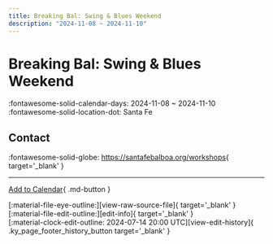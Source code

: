 ```yaml
---
title: Breaking Bal: Swing & Blues Weekend
description: "2024-11-08 ~ 2024-11-10"
---
```


# Breaking Bal: Swing & Blues Weekend 

:fontawesome-solid-calendar-days: 2024-11-08 ~ 2024-11-10  
:fontawesome-solid-location-dot: Santa Fe  

## Contact

:fontawesome-solid-globe: <https://santafebalboa.org/workshops>{ target='_blank' }  

---

[Add to Calendar](https://swing.news/ics/en/2024/us/breaking-bal-swing-n-blues-weekend-2024.ics){ .md-button }

<div class="ky_page_footer" markdown>
<div class="ky_page_footer_trailing" markdown="span">
[:material-file-eye-outline:][view-raw-source-file]{ target='_blank' }
[:material-file-edit-outline:][edit-info]{ target='_blank' }
</div>
<div class="ky_page_footer_leading" markdown="span">
[:material-clock-edit-outline: 2024-07-14 20:00 UTC][view-edit-history]{ .ky_page_footer_history_button target='_blank' }
</div>
</div>

[view-raw-source-file]: https://github.com/swingdance/events/blob/main/2024/us/breaking-bal-swing-n-blues-weekend-2024.json "View Raw Source File"
[edit-info]: https://github.com/swingdance/events/issues/new?assignees=&labels=update+event&projects=&template=03-update_entity.yml&title=%5B2024%2Fus%5D%20Breaking%20Bal%3A%20Swing%20%26%20Blues%20Weekend&region=us&year=2024&id=breaking-bal-swing-n-blues-weekend-2024&name=Breaking%20Bal%3A%20Swing%20%26%20Blues%20Weekend&org_id= "Edit Info"

[view-edit-history]: https://github.com/swingdance/events/commits/main/2024/us/breaking-bal-swing-n-blues-weekend-2024.json "View Edit History"
